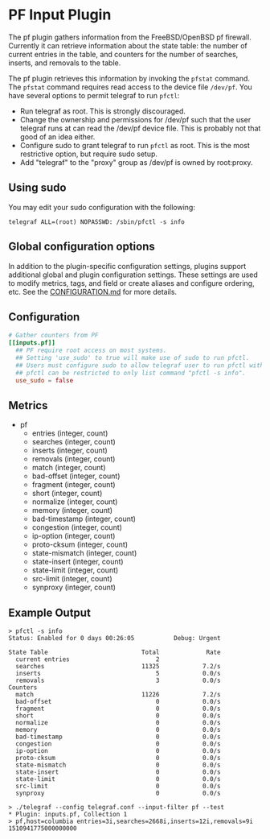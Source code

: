 # PF Input Plugin

The pf plugin gathers information from the FreeBSD/OpenBSD pf
firewall. Currently it can retrieve information about the state table: the
number of current entries in the table, and counters for the number of searches,
inserts, and removals to the table.

The pf plugin retrieves this information by invoking the `pfstat` command. The
`pfstat` command requires read access to the device file `/dev/pf`. You have
several options to permit telegraf to run `pfctl`:

* Run telegraf as root. This is strongly discouraged.
* Change the ownership and permissions for /dev/pf such that the user telegraf runs at can read the /dev/pf device file. This is probably not that good of an idea either.
* Configure sudo to grant telegraf to run `pfctl` as root. This is the most restrictive option, but require sudo setup.
* Add "telegraf" to the "proxy" group as /dev/pf is owned by root:proxy.

## Using sudo

You may edit your sudo configuration with the following:

```sudo
telegraf ALL=(root) NOPASSWD: /sbin/pfctl -s info
```

## Global configuration options <!-- @/docs/includes/plugin_config.md -->

In addition to the plugin-specific configuration settings, plugins support
additional global and plugin configuration settings. These settings are used to
modify metrics, tags, and field or create aliases and configure ordering, etc.
See the [CONFIGURATION.md][CONFIGURATION.md] for more details.

[CONFIGURATION.md]: ../../../docs/CONFIGURATION.md

## Configuration

```toml @sample.conf
# Gather counters from PF
[[inputs.pf]]
  ## PF require root access on most systems.
  ## Setting 'use_sudo' to true will make use of sudo to run pfctl.
  ## Users must configure sudo to allow telegraf user to run pfctl with no password.
  ## pfctl can be restricted to only list command "pfctl -s info".
  use_sudo = false
```

## Metrics

* pf
  * entries (integer, count)
  * searches (integer, count)
  * inserts (integer, count)
  * removals (integer, count)
  * match (integer, count)
  * bad-offset (integer, count)
  * fragment (integer, count)
  * short (integer, count)
  * normalize (integer, count)
  * memory (integer, count)
  * bad-timestamp (integer, count)
  * congestion (integer, count)
  * ip-option (integer, count)
  * proto-cksum (integer, count)
  * state-mismatch (integer, count)
  * state-insert (integer, count)
  * state-limit (integer, count)
  * src-limit (integer, count)
  * synproxy (integer, count)

## Example Output

```text
> pfctl -s info
Status: Enabled for 0 days 00:26:05           Debug: Urgent

State Table                          Total             Rate
  current entries                        2
  searches                           11325            7.2/s
  inserts                                5            0.0/s
  removals                               3            0.0/s
Counters
  match                              11226            7.2/s
  bad-offset                             0            0.0/s
  fragment                               0            0.0/s
  short                                  0            0.0/s
  normalize                              0            0.0/s
  memory                                 0            0.0/s
  bad-timestamp                          0            0.0/s
  congestion                             0            0.0/s
  ip-option                              0            0.0/s
  proto-cksum                            0            0.0/s
  state-mismatch                         0            0.0/s
  state-insert                           0            0.0/s
  state-limit                            0            0.0/s
  src-limit                              0            0.0/s
  synproxy                               0            0.0/s
```

```shell
> ./telegraf --config telegraf.conf --input-filter pf --test
* Plugin: inputs.pf, Collection 1
> pf,host=columbia entries=3i,searches=2668i,inserts=12i,removals=9i 1510941775000000000
```
